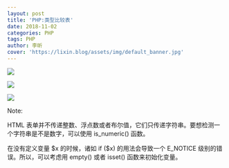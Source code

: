 ```yaml
---
layout: post
title: 'PHP:类型比较表'
date: 2018-11-02
categories: PHP
tags: PHP
author: 李昕
cover: 'https://lixin.blog/assets/img/default_banner.jpg'
---
```


![](https://lixin.blog/assets/post_img/php_type_img_1.png)

![](https://lixin.blog/assets/post_img/php_type_img_2.png)

![](https://lixin.blog/assets/post_img/php_type_img_3.png)

Note:

HTML 表单并不传递整数、浮点数或者布尔值，它们只传递字符串。要想检测一个字符串是不是数字，可以使用 is_numeric() 函数。


在没有定义变量 \$x 的时候，诸如 if (\$x) 的用法会导致一个 E_NOTICE 级别的错误。所以，可以考虑用 empty() 或者 isset() 函数来初始化变量。

